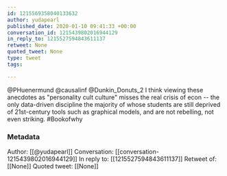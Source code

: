 ```yaml
---
id: 1215569358040133632
author: yudapearl
published_date: 2020-01-10 09:41:33 +00:00
conversation_id: 1215439802016944129
in_reply_to: 1215527594843611137
retweet: None
quoted_tweet: None
type: tweet
tags:

---
```


@PHuenermund @causalinf @Dunkin_Donuts_2 I think viewing these anecdotes as "personality cult culture" misses the real crisis of econ -- the only data-driven discipline the majority of whose students are still deprived of 21st-century tools such as graphical models, and are not rebelling, not even striking. #Bookofwhy

### Metadata

Author: [[@yudapearl]]
Conversation: [[conversation-1215439802016944129]]
In reply to: [[1215527594843611137]]
Retweet of: [[None]]
Quoted tweet: [[None]]
